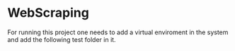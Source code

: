 # WebScraping

For running this project one needs to add a virtual enviroment in the system and add the following test folder in it.
